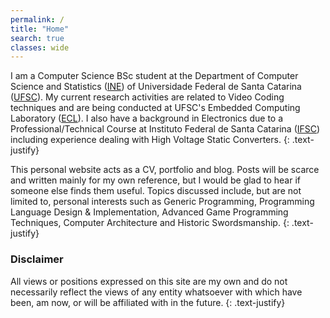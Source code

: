 ```yaml
---
permalink: /
title: "Home"
search: true
classes: wide
---
```


I am a Computer Science BSc student at the Department of Computer Science and Statistics ([INE](https://ine.ufsc.br/)) of Universidade Federal de Santa Catarina ([UFSC](https://ufsc.br/)).
My current research activities are related to Video Coding techniques and are being conducted at UFSC's Embedded Computing Laboratory ([ECL](https://eclab.paginas.ufsc.br/)).
I also have a background in Electronics due to a Professional/Technical Course at Instituto Federal de Santa Catarina ([IFSC](http://florianopolis.ifsc.edu.br/)) including experience dealing with High Voltage Static Converters.
{: .text-justify}

This personal website acts as a CV, portfolio and blog.
Posts will be scarce and written mainly for my own reference, but I would be glad to hear if someone else finds them useful.
Topics discussed include, but are not limited to, personal interests such as Generic Programming, Programming Language Design & Implementation, Advanced Game Programming Techniques, Computer Architecture and Historic Swordsmanship.
{: .text-justify}


### Disclaimer

All views or positions expressed on this site are my own and do not necessarily reflect the views of any entity whatsoever with which have been, am now, or will be affiliated with in the future.
{: .text-justify}
